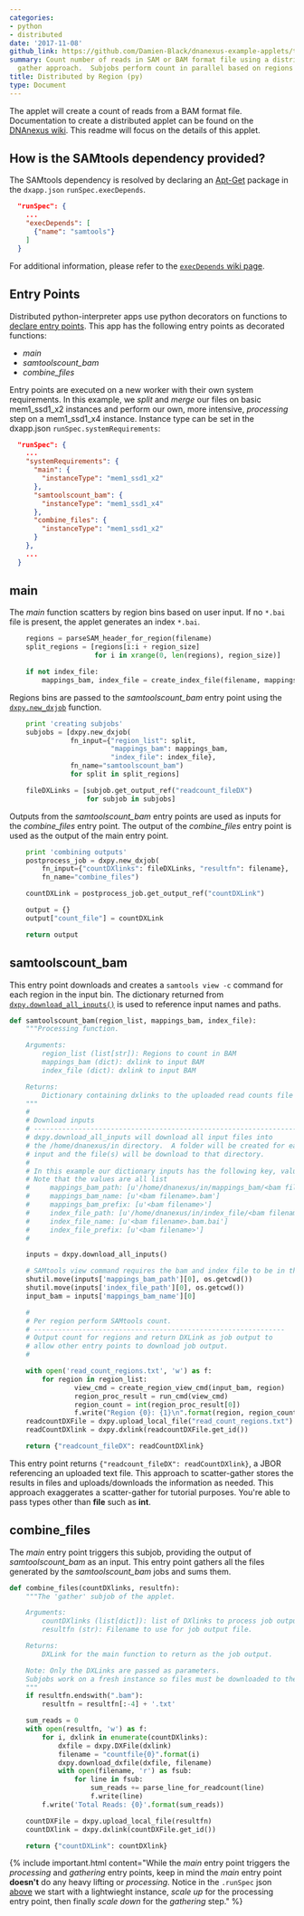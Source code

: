 ```yaml
---
categories:
- python
- distributed
date: '2017-11-08'
github_link: https://github.com/Damien-Black/dnanexus-example-applets/tree/master/Tutorials/python/samtools_count_distr_region_py
summary: Count number of reads in SAM or BAM format file using a distributed scatter
  gather approach.  Subjobs perform count in parallel based on regions
title: Distributed by Region (py)
type: Document
---
```

The applet will create a count of reads from a BAM format file. Documentation to create a distributed applet can be found on the [DNAnexus wiki](https://wiki.dnanexus.com/Developer-Tutorials/Parallelize-Your-App). This readme will focus on the details of this applet.

## How is the SAMtools dependency provided?
The SAMtools dependency is resolved by declaring an [Apt-Get](https://help.ubuntu.com/14.04/serverguide/apt-get.html) package in the `dxapp.json` `runSpec.execDepends`.
```json
  "runSpec": {
    ...
    "execDepends": [
      {"name": "samtools"}
    ]
  }
```
For additional information, please refer to the [`execDepends` wiki page](https://wiki.dnanexus.com/Execution-Environment-Reference#Software-Packages).

## Entry Points
Distributed python-interpreter apps use python decorators on functions to [declare entry points](https://wiki.dnanexus.com/Developer-Tutorials/Parallelize-Your-App#Adding-Entry-Points-to-Your-Code). This app has the following entry points as decorated functions:

* *main* 
* *samtoolscount_bam*
* *combine_files*

Entry points are executed on a new worker with their own system requirements. In this example, we *split* and *merge* our files on basic mem1_ssd1_x2 instances and perform our own, more intensive, *processing* step on a mem1_ssd1_x4 instance. Instance type can be set in the dxapp.json `runSpec.systemRequirements`:
```json
  "runSpec": {
    ...
    "systemRequirements": {
      "main": {
        "instanceType": "mem1_ssd1_x2"
      },
      "samtoolscount_bam": {
        "instanceType": "mem1_ssd1_x4"
      },
      "combine_files": {
        "instanceType": "mem1_ssd1_x2"
      }
    },
    ...
  }
```
## main
The *main* function scatters by region bins based on user input. If no `*.bai` file is present, the applet generates an index `*.bai`.
```python
    regions = parseSAM_header_for_region(filename)
    split_regions = [regions[i:i + region_size]
                     for i in xrange(0, len(regions), region_size)]

    if not index_file:
        mappings_bam, index_file = create_index_file(filename, mappings_bam)
```
Regions bins are passed to the *samtoolscount_bam* entry point using the [`dxpy.new_dxjob`](http://autodoc.dnanexus.com/bindings/python/current/dxpy_apps.html?highlight=new_dxjob#dxpy.bindings.dxjob.new_dxjob) function.
```python
    print 'creating subjobs'
    subjobs = [dxpy.new_dxjob(
               fn_input={"region_list": split,
                         "mappings_bam": mappings_bam,
                         "index_file": index_file},
               fn_name="samtoolscount_bam")
               for split in split_regions]

    fileDXLinks = [subjob.get_output_ref("readcount_fileDX")
                   for subjob in subjobs]
```
Outputs from the *samtoolscount_bam* entry points are used as inputs for the *combine_files* entry point. The output of the *combine_files* entry point is used as the output of the main entry point.
```python
    print 'combining outputs'
    postprocess_job = dxpy.new_dxjob(
        fn_input={"countDXlinks": fileDXLinks, "resultfn": filename},
        fn_name="combine_files")

    countDXLink = postprocess_job.get_output_ref("countDXLink")

    output = {}
    output["count_file"] = countDXLink

    return output
```

## samtoolscount_bam
This entry point downloads and creates a `samtools view -c` command for each region in the input bin. The dictionary returned from [`dxpy.download_all_inputs()`]() is used to reference input names and paths.
```python
def samtoolscount_bam(region_list, mappings_bam, index_file):
    """Processing function.

    Arguments:
        region_list (list[str]): Regions to count in BAM
        mappings_bam (dict): dxlink to input BAM
        index_file (dict): dxlink to input BAM

    Returns:
        Dictionary containing dxlinks to the uploaded read counts file
    """
    #
    # Download inputs
    # -------------------------------------------------------------------
    # dxpy.download_all_inputs will download all input files into
    # the /home/dnanexus/in directory.  A folder will be created for each
    # input and the file(s) will be download to that directory.
    #
    # In this example our dictionary inputs has the following key, value pairs
    # Note that the values are all list
    #     mappings_bam_path: [u'/home/dnanexus/in/mappings_bam/<bam filename>.bam']
    #     mappings_bam_name: [u'<bam filename>.bam']
    #     mappings_bam_prefix: [u'<bam filename>']
    #     index_file_path: [u'/home/dnanexus/in/index_file/<bam filename>.bam.bai']
    #     index_file_name: [u'<bam filename>.bam.bai']
    #     index_file_prefix: [u'<bam filename>']
    #

    inputs = dxpy.download_all_inputs()

    # SAMtools view command requires the bam and index file to be in the same
    shutil.move(inputs['mappings_bam_path'][0], os.getcwd())
    shutil.move(inputs['index_file_path'][0], os.getcwd())
    input_bam = inputs['mappings_bam_name'][0]

    #
    # Per region perform SAMtools count.
    # --------------------------------------------------------------
    # Output count for regions and return DXLink as job output to
    # allow other entry points to download job output.
    #

    with open('read_count_regions.txt', 'w') as f:
        for region in region_list:
                view_cmd = create_region_view_cmd(input_bam, region)
                region_proc_result = run_cmd(view_cmd)
                region_count = int(region_proc_result[0])
                f.write("Region {0}: {1}\n".format(region, region_count))
    readcountDXFile = dxpy.upload_local_file("read_count_regions.txt")
    readCountDXlink = dxpy.dxlink(readcountDXFile.get_id())

    return {"readcount_fileDX": readCountDXlink}
```
This entry point returns `{"readcount_fileDX": readCountDXlink}`, a JBOR referencing an uploaded text file. This approach to scatter-gather stores the results in files and uploads/downloads the information as needed. This approach exaggerates a scatter-gather for tutorial purposes. You're able to pass types other than **file** such as **int**.
## combine_files
The *main* entry point triggers this subjob, providing the output of *samtoolscount_bam* as an input. This entry point gathers all the files generated by the *samtoolscount_bam* jobs and sums them.
```python
def combine_files(countDXlinks, resultfn):
    """The 'gather' subjob of the applet.

    Arguments:
        countDXlinks (list[dict]): list of DXlinks to process job output files.
        resultfn (str): Filename to use for job output file.

    Returns:
        DXLink for the main function to return as the job output.

    Note: Only the DXLinks are passed as parameters.
    Subjobs work on a fresh instance so files must be downloaded to the machine
    """
    if resultfn.endswith(".bam"):
        resultfn = resultfn[:-4] + '.txt'

    sum_reads = 0
    with open(resultfn, 'w') as f:
        for i, dxlink in enumerate(countDXlinks):
            dxfile = dxpy.DXFile(dxlink)
            filename = "countfile{0}".format(i)
            dxpy.download_dxfile(dxfile, filename)
            with open(filename, 'r') as fsub:
                for line in fsub:
                    sum_reads += parse_line_for_readcount(line)
                    f.write(line)
        f.write('Total Reads: {0}'.format(sum_reads))

    countDXFile = dxpy.upload_local_file(resultfn)
    countDXlink = dxpy.dxlink(countDXFile.get_id())

    return {"countDXLink": countDXlink}
```

{% include important.html content="While the _main_ entry point triggers the _processing_ and _gathering_ entry points, keep in mind the _main_ entry point **doesn't** do any heavy lifting or _processing_. Notice in the `.runSpec` json [above](#Entry-Points) we start with a lightwieght instance, _scale up_ for the processing entry point, then finally _scale down_ for the _gathering_ step." %}
